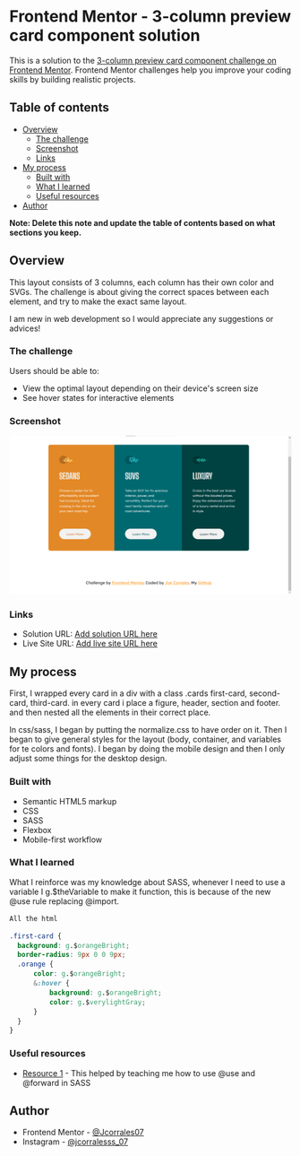 # Frontend Mentor - 3-column preview card component solution

This is a solution to the [3-column preview card component challenge on Frontend Mentor](https://www.frontendmentor.io/challenges/3column-preview-card-component-pH92eAR2-). Frontend Mentor challenges help you improve your coding skills by building realistic projects. 

## Table of contents

- [Overview](#overview)
  - [The challenge](#the-challenge)
  - [Screenshot](#screenshot)
  - [Links](#links)
- [My process](#my-process)
  - [Built with](#built-with)
  - [What I learned](#what-i-learned)
  - [Useful resources](#useful-resources)
- [Author](#author)


**Note: Delete this note and update the table of contents based on what sections you keep.**

## Overview

This layout consists of 3 columns, each column has their own color and SVGs. The challenge is about giving the correct spaces between each element, and try to make the exact same layout. 

I am new in web development so I would appreciate any suggestions or advices!

### The challenge

Users should be able to:

- View the optimal layout depending on their device's screen size
- See hover states for interactive elements

### Screenshot

![](images/3columnlayout.png)


### Links

- Solution URL: [Add solution URL here](https://your-solution-url.com)
- Live Site URL: [Add live site URL here](https://your-live-site-url.com)

## My process

First, I wrapped every card in a div with a class .cards first-card, second-card, third-card. in every card i place a figure, header, section and footer. and then nested all the elements in their correct place.

In css/sass, I began by putting the normalize.css to have order on it. Then I began to give general styles for the layout (body, container, and variables for te colors and fonts). I began by doing the mobile design and then I only adjust some things for the desktop design.

### Built with

- Semantic HTML5 markup
- CSS
- SASS
- Flexbox
- Mobile-first workflow

### What I learned

What I reinforce was my knowledge about SASS, whenever I need to use a variable I g.$theVariable to make it function, this is because of the new @use rule replacing @import.

```html
All the html
```
```css
.first-card {
  background: g.$orangeBright;
  border-radius: 9px 0 0 9px; 
  .orange {
      color: g.$orangeBright;
      &:hover {
          background: g.$orangeBright;
          color: g.$verylightGray;
      }
  }
}
```


### Useful resources

- [Resource 1](https://www.studytonight.com/sass/sass-use-atrule) - This helped by teaching me how to use @use and @forward in SASS 

## Author

- Frontend Mentor - [@Jcorrales07](https://www.frontendmentor.io/profile/Jcorrales07)
- Instagram - [@jcorralesss_07](https://www.instagram.com/jcorralesss_07/)


